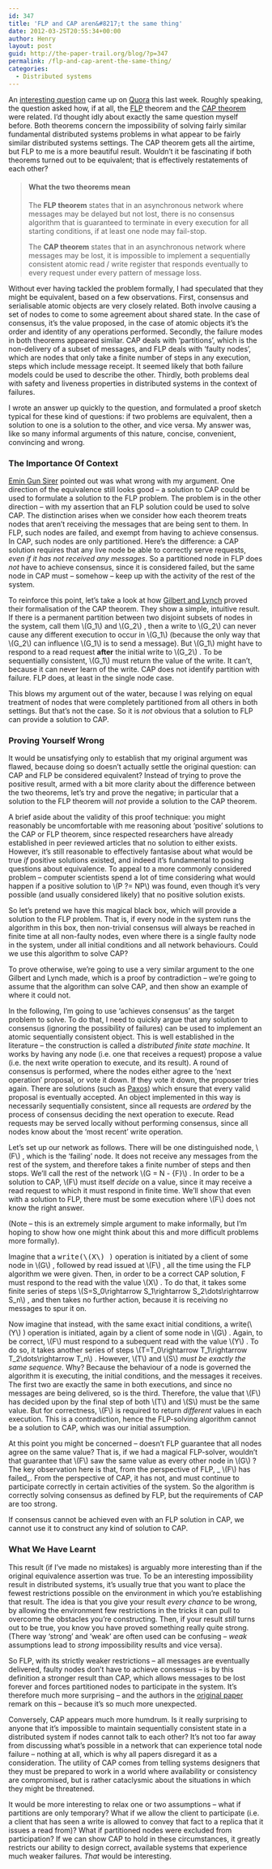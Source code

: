 ```yaml
---
id: 347
title: 'FLP and CAP aren&#8217;t the same thing'
date: 2012-03-25T20:55:34+00:00
author: Henry
layout: post
guid: http://the-paper-trail.org/blog/?p=347
permalink: /flp-and-cap-arent-the-same-thing/
categories:
  - Distributed systems
---
```

An [interesting question](http://www.quora.com/Distributed-Systems/Are-the-FLP-impossibility-result-and-Brewers-CAP-theorem-basically-equivalent) came up on [Quora](http://www.quora.com) this last week. Roughly speaking, the question asked how, if at all, the [FLP](http://the-paper-trail.org/blog/?p=49) theorem and the [CAP theorem](http://the-paper-trail.org/blog/?p=290) were related. I&#8217;d thought idly about exactly the same question myself before. Both theorems concern the impossibility of solving fairly similar fundamental distributed systems problems in what appear to be fairly similar distributed systems settings. The CAP theorem gets all the airtime, but FLP to me is a more beautiful result. Wouldn&#8217;t it be fascinating if both theorems turned out to be equivalent; that is effectively restatements of each other?

<!--more-->

> #### What the two theorems mean
>
> The **FLP theorem** states that in an asynchronous network where messages may be delayed but not lost, there is no consensus algorithm that is guaranteed to terminate in every execution for all starting conditions, if at least one node may fail-stop.</strong>
>
> The **CAP theorem** states that in an asynchronous network where messages may be lost, it is impossible to implement a sequentially consistent atomic read / write register that responds eventually to every request under every pattern of message loss.</ul>

Without ever having tackled the problem formally, I had speculated that they might be equivalent, based on a few observations. First, consensus and serialisable atomic objects are very closely related. Both involve causing a set of nodes to come to some agreement about shared state. In the case of consensus, it&#8217;s the value proposed, in the case of atomic objects it&#8217;s the order and identity of any operations performed. Secondly, the failure modes in both theorems appeared similar. CAP deals with &#8216;partitions&#8217;, which is the non-delivery of a subset of messages, and FLP deals with &#8216;faulty nodes&#8217;, which are nodes that only take a finite number of steps in any execution, steps which include message receipt. It seemed likely that both failure models could be used to describe the other. Thirdly, both problems deal with safety and liveness properties in distributed systems in the context of failures.

I wrote an answer up quickly to the question, and formulated a proof sketch typical for these kind of questions: if two problems are equivalent, then a solution to one is a solution to the other, and vice versa. My answer was, like so many informal arguments of this nature, concise, convenient, convincing and wrong.

### The Importance Of Context

[Emin Gun Sirer](http://www.cs.cornell.edu/people/egs/) pointed out was what wrong with my argument. One direction of the equivalence still looks good &#8211; a solution to CAP could be used to formulate a solution to the FLP problem. The problem is in the other direction &#8211; with my assertion that an FLP solution could be used to solve CAP. The distinction arises when we consider how each theorem treats nodes that aren&#8217;t receiving the messages that are being sent to them. In FLP, such nodes are failed, and exempt from having to achieve consensus. In CAP, such nodes are only partitioned. Here&#8217;s the difference: a CAP solution requires that any live node be able to correctly serve requests, _even if it has not received any messages_. So a partitioned node in FLP does _not_ have to achieve consensus, since it is considered failed, but the same node in CAP must &#8211; somehow &#8211; keep up with the activity of the rest of the system.

To reinforce this point, let&#8217;s take a look at how [Gilbert and Lynch](http://dl.acm.org/citation.cfm?id=564601) proved their formalisation of the CAP theorem. They show a simple, intuitive result. If there is a permanent partition between two disjoint subsets of nodes in the system, call them  \\(G_1\\) and \\(G_2\\) , then a write to  \\(G_2\\) can never cause any different execution to occur in  \\(G_1\\) (because the only way that  \\(G_2\\) can influence  \\(G_1\\) is to send a message). But  \\(G_1\\) might have to respond to a read request **after** the initial write to \\(G_2\\) . To be sequentially consistent,  \\(G_1\\) must return the value of the write. It can&#8217;t, because it can never learn of the write. CAP does not identify partition with failure. FLP does, at least in the single node case.

This blows my argument out of the water, because I was relying on equal treatment of nodes that were completely partitioned from all others in both settings. But that&#8217;s not the case. So it is _not_ obvious that a solution to FLP can provide a solution to CAP.

### Proving Yourself Wrong

It would be unsatisfying only to establish that my original argument was flawed, because doing so doesn&#8217;t actually settle the original question: can CAP and FLP be considered equivalent? Instead of trying to prove the positive result, armed with a bit more clarity about the difference between the two theorems, let&#8217;s try and prove the negative; in particular that a solution to the FLP theorem will _not_ provide a solution to the CAP theorem.

A brief aside about the validity of this proof technique: you might reasonably be uncomfortable with me reasoning about &#8216;positive&#8217; solutions to the CAP or FLP theorem, since respected researchers have already established in peer reviewed articles that no solution to either exists. However, it&#8217;s still reasonable to effectively fantasise about what would be true _if_ positive solutions existed, and indeed it&#8217;s fundamental to posing questions about equivalence. To appeal to a more commonly considered problem &#8211; computer scientists spend a lot of time considering what would happen if a positive solution to  \\(P ?= NP\\) was found, even though it&#8217;s very possible (and usually considered likely) that no positive solution exists.

So let&#8217;s pretend we have this magical black box, which will provide a solution to the FLP problem. That is, if every node in the system runs the algorithm in this box, then non-trivial consensus will always be reached in finite time at all non-faulty nodes, even where there is a single faulty node in the system, under all initial conditions and all network behaviours. Could we use this algorithm to solve CAP?

To prove otherwise, we&#8217;re going to use a very similar argument to the one Gilbert and Lynch made, which is a proof by contradiction &#8211; we&#8217;re going to assume that the algorithm can solve CAP, and then show an example of where it could not.

In the following, I&#8217;m going to use &#8216;achieves consensus&#8217; as the target problem to solve. To do that, I need to quickly argue that any solution to consensus (ignoring the possibility of failures) can be used to implement an atomic sequentially consistent object. This is well established in the literature &#8211; the construction is called a _distributed finite state machine_. It works by having any node (i.e. one that receives a request) propose a value (i.e. the next write operation to execute, and its result). A round of consensus is performed, where the nodes either agree to the &#8216;next operation&#8217; proposal, or vote it down. If they vote it down, the proposer tries again. There are solutions (such as [Paxos](http://the-paper-trail.org/blog/?p=173)) which ensure that every valid proposal is eventually accepted. An object implemented in this way is necessarily sequentially consistent, since all requests are _ordered_ by the process of consensus deciding the next operation to execute. Read requests may be served locally without performing consensus, since all nodes know about the &#8216;most recent&#8217; write operation.

Let&#8217;s set up our network as follows. There will be one distinguished node, \\(F\\) , which is the &#8216;failing&#8217; node. It does not receive any messages from the rest of the system, and therefore takes a finite number of steps and then stops. We&#8217;ll call the rest of the network \\(G = N - \{F\}\\) . In order to be a solution to CAP,  \\(F\\) must itself _decide_ on a value, since it may receive a read request to which it must respond in finite time. We&#8217;ll show that even with a solution to FLP, there must be some execution where  \\(F\\) does not know the right answer.

(Note &#8211; this is an extremely simple argument to make informally, but I&#8217;m hoping to show how one might think about this and more difficult problems more formally).

Imagine that a <tt>write(\\(X\\) )</tt> operation is initiated by a client of some node in \\(G\\) , followed by read issued at \\(F\\) , all the time using the FLP algorithm we were given. Then, in order to be a correct CAP solution, F must respond to the read with the value \\(X\\) . To do that, it takes some finite series of steps \\(S=S_0\rightarrow S_1\rightarrow S_2\dots\rightarrow S_n\\) , and then takes no further action, because it is receiving no messages to spur it on.

Now imagine that instead, with the same exact initial conditions, a write(\\(Y\\) ) operation is initiated, again by a client of some node in \\(G\\) . Again, to be correct,  \\(F\\) must respond to a subequent read with the value \\(Y\\) . To do so, it takes another series of steps \\(T=T_0\rightarrow T_1\rightarrow T_2\dots\rightarrow T_n\\) . However,  \\(T\\) and  \\(S\\) _must be exactly the same sequence_. Why? Because the behaviour of a node is governed the algorithm it is executing, the initial conditions, and the messages it receives. The first two are exactly the same in both executions, and since no messages are being delivered, so is the third. Therefore, the value that  \\(F\\) has decided upon by the final step of both  \\(T\\) and  \\(S\\) must be the same value. But for correctness,  \\(F\\) is required to return _different_ values in each execution. This is a contradiction, hence the FLP-solving algorithm cannot be a solution to CAP, which was our initial assumption.

At this point you might be concerned &#8211; doesn&#8217;t FLP guarantee that all nodes agree on the same value? That is, if we had a magical FLP-solver, wouldn&#8217;t that guarantee that  \\(F\\) saw the same value as every other node in \\(G\\) ? The key observation here is that, from the perspective of FLP, _ \\(F\\) has failed_. From the perspective of CAP, it has not, and must continue to participate correctly in certain activities of the system. So the algorithm is correctly solving consensus as defined by FLP, but the requirements of CAP are too strong.

If consensus cannot be achieved even with an FLP solution in CAP, we cannot use it to construct any kind of solution to CAP.

### What We Have Learnt

This result (if I&#8217;ve made no mistakes) is arguably more interesting than if the original equivalence assertion was true. To be an interesting impossibility result in distributed systems, it&#8217;s usually true that you want to place the fewest restrictions possible on the environment in which you&#8217;re establishing that result. The idea is that you give your result _every chance_ to be wrong, by allowing the environment few restrictions in the tricks it can pull to overcome the obstacles you&#8217;re constructing. Then, if your result _still_ turns out to be true, you know you have proved something really quite strong. (There way &#8216;strong&#8217; and &#8216;weak&#8217; are often used can be confusing &#8211; _weak_ assumptions lead to _strong_ impossibility results and vice versa).

So FLP, with its strictly weaker restrictions &#8211; all messages are eventually delivered, faulty nodes don&#8217;t have to achieve consensus &#8211; is by this definition a stronger result than CAP, which allows messages to be lost forever and forces partitioned nodes to participate in the system. It&#8217;s therefore much more surprising &#8211; and the authors in the [original paper](http://dl.acm.org/citation.cfm?id=214121) remark on this &#8211; because it&#8217;s so much more unexpected.

Conversely, CAP appears much more humdrum. Is it really surprising to anyone that it&#8217;s impossible to maintain sequentially consistent state in a distributed system if nodes cannot talk to each other? It&#8217;s not too far away from discussing what&#8217;s possible in a network that can experience total node failure &#8211; nothing at all, which is why all papers disregard it as a consideration. The utility of CAP comes from telling systems designers that they must be prepared to work in a world where availability or consistency are compromised, but is rather cataclysmic about the situations in which they might be threatened.

It would be more interesting to relax one or two assumptions &#8211; what if partitions are only temporary? What if we allow the client to participate (i.e. a client that has seen a write is allowed to convey that fact to a replica that it issues a read from)? What if partitioned nodes were excluded from participation? If we can show CAP to hold in these circumstances, it greatly restricts our ability to design correct, available systems that experience much weaker failures. _That_ would be interesting.
